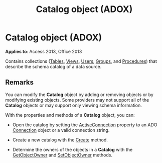 ﻿---
title: Catalog object (ADOX)
TOCTitle: Catalog object (ADOX)
ms:assetid: d9e8d94b-9161-3eb6-abaf-00d1244d1f2d
ms:mtpsurl: https://msdn.microsoft.com/library/JJ250097(v=office.15)
ms:contentKeyID: 48548068
ms.date: 09/18/2015
mtps_version: v=office.15
---

# Catalog object (ADOX)


**Applies to**: Access 2013, Office 2013

Contains collections ([Tables](tables-collection-adox.md), [Views](views-collection-adox.md), [Users](users-collection-adox.md), [Groups](groups-collection-adox.md), and [Procedures](procedures-collection-adox.md)) that describe the schema catalog of a data source.

## Remarks

You can modify the **Catalog** object by adding or removing objects or by modifying existing objects. Some providers may not support all of the **Catalog** objects or may support only viewing schema information.

With the properties and methods of a **Catalog** object, you can:

- Open the catalog by setting the [ActiveConnection](activeconnection-property-adox.md) property to an ADO [Connection](connection-object-ado.md) object or a valid connection string.

- Create a new catalog with the [Create](create-method-adox.md) method.

- Determine the owners of the objects in a **Catalog** with the [GetObjectOwner](getobjectowner-method-adox.md) and [SetObjectOwner](https://docs.microsoft.com/office/vba/access/concepts/miscellaneous/setobjectowner-method-adox) methods.

